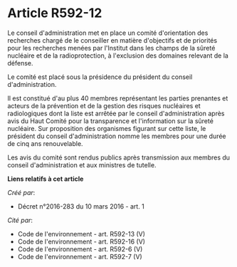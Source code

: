 # Article R592-12

Le conseil d'administration met en place un comité d'orientation des recherches chargé de le conseiller en matière
d'objectifs et de priorités pour les recherches menées par l'Institut dans les champs de la sûreté nucléaire et de la
radioprotection, à l'exclusion des domaines relevant de la défense.

Le comité est placé sous la présidence du président du conseil d'administration.

Il est constitué d'au plus 40 membres représentant les parties prenantes et acteurs de la prévention et de la gestion des
risques nucléaires et radiologiques dont la liste est arrêtée par le conseil d'administration après avis du Haut Comité pour
la transparence et l'information sur la sûreté nucléaire. Sur proposition des organismes figurant sur cette liste, le
président du conseil d'administration nomme les membres pour une durée de cinq ans renouvelable.

Les avis du comité sont rendus publics après transmission aux membres du conseil d'administration et aux ministres de
tutelle.

**Liens relatifs à cet article**

_Créé par_:

  - Décret n°2016-283 du 10 mars 2016 - art. 1

_Cité par_:

  - Code de l'environnement - art. R592-13 (V)
  - Code de l'environnement - art. R592-16 (V)
  - Code de l'environnement - art. R592-6 (V)
  - Code de l'environnement - art. R592-7 (V)
